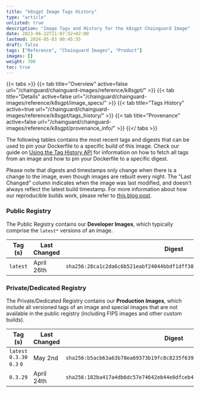 ```yaml
---
title: "k8sgpt Image Tags History"
type: "article"
unlisted: true
description: "Image Tags and History for the k8sgpt Chainguard Image"
date: 2023-06-22T11:07:52+02:00
lastmod: 2024-05-03 00:45:55
draft: false
tags: ["Reference", "Chainguard Images", "Product"]
images: []
weight: 700
toc: true
---
```


{{< tabs >}}
{{< tab title="Overview" active=false url="/chainguard/chainguard-images/reference/k8sgpt/" >}}
{{< tab title="Details" active=false url="/chainguard/chainguard-images/reference/k8sgpt/image_specs/" >}}
{{< tab title="Tags History" active=true url="/chainguard/chainguard-images/reference/k8sgpt/tags_history/" >}}
{{< tab title="Provenance" active=false url="/chainguard/chainguard-images/reference/k8sgpt/provenance_info/" >}}
{{</ tabs >}}

The following tables contains the most recent tags and digests that can be used to pin your Dockerfile to a specific build of this image. Check our guide on [Using the Tag History API](/chainguard/chainguard-images/using-the-tag-history-api/) for information on how to fetch all tags from an image and how to pin your Dockerfile to a specific digest.

Please note that digests and timestamps only change when there is a change to the image, even though images are rebuilt every night. The "Last Changed" column indicates when the image was last modified, and doesn't always reflect the latest build timestamp. For more information about how our reproducible builds work, please refer to [this blog post](https://www.chainguard.dev/unchained/reproducing-chainguards-reproducible-image-builds).

### Public Registry
The Public Registry contains our **Developer Images**, which typically comprise the `latest*` versions of an image.

| Tag (s)   | Last Changed | Digest                                                                    |
|-----------|--------------|---------------------------------------------------------------------------|
|  `latest` | April 26th   | `sha256:28ca1c2da6c6b521eabf24044bbdf1dff38776795310d7714e9d534d22f507ea` |


### Private/Dedicated Registry
The Private/Dedicated Registry contains our **Production Images**, which include all versioned tags of an image and special images that are not available in the public registry (including FIPS images and other custom builds).

| Tag (s)                      | Last Changed | Digest                                                                    |
|------------------------------|--------------|---------------------------------------------------------------------------|
|  `latest` `0.3.30` `0.3` `0` | May 2nd      | `sha256:b5acb63a63b78ea69373b19fc8c8235f6397787c37995194299a6bfb49b328a7` |
|  `0.3.29`                    | April 24th   | `sha256:182ba417a4db6dc57e74642eb44e0dfceb478defa3c84c07841551583925e393` |

